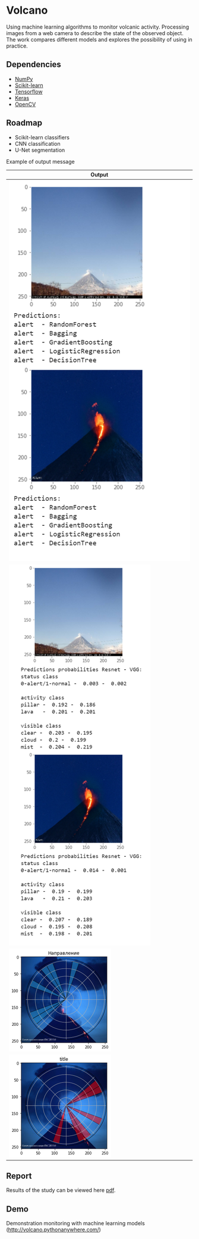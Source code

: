 # Volcano

Using machine learning algorithms to monitor volcanic activity. 
Processing images from a web camera to describe the state of the observed object. The work compares different models and explores the possibility of using in practice.

## Dependencies
- [NumPy](http://docs.scipy.org/doc/numpy-1.10.1/user/install.html)
- [Scikit-learn](https://scikit-learn.org/)
- [Tensorflow](https://www.tensorflow.org/versions/r0.8/get_started/os_setup.html)
- [Keras](https://keras.io/#installation)
- [OpenCV](https://opencv-python-tutroals.readthedocs.io/en/latest/)


## Roadmap

- Scikit-learn classifiers 
- CNN classification
- U-Net segmentation

Example of output message

| Output |
|---|
|![image](https://github.com/lyalina/volcano/blob/main/data/fig3.png)|
|![image](https://github.com/lyalina/volcano/blob/main/data/fig6.png)|
|![image](https://github.com/lyalina/volcano/blob/main/data/pillar.png)|
|![image](https://github.com/lyalina/volcano/blob/main/data/lava.png)|

## Report

Results of the study can be viewed here [pdf](https://github.com/lyalina/volcano/blob/main/%D0%9F%D1%80%D0%B5%D0%B7%D0%B5%D0%BD%D1%82%D0%B0%D1%86%D0%B8%D1%8F%20%D0%9A%D0%BB%D0%B0%D1%81%D1%81%D0%B8%D1%84%D0%B8%D0%BA%D0%B0%D1%86%D0%B8%D1%8F%20%D0%B2%D1%83%D0%BB%D0%BA%D0%B0%D0%BD%D0%B8%D1%87%D0%B5%D1%81%D0%BA%D0%BE%D0%B9%20%D0%B0%D0%BA%D1%82%D0%B8%D0%B2%D0%BD%D0%BE%D1%81%D1%82%D0%B8%20%D1%81%20%D0%BF%D0%BE%D0%BC%D0%BE%D1%89%D1%8C%D1%8E%20%D0%BA%D0%BE%D0%BC%D0%BF%D1%8C%D1%8E%D1%82%D0%B5%D1%80%D0%BD%D0%BE%D0%B3%D0%BE%20%D0%B7%D1%80%D0%B5%D0%BD%D0%B8%D1%8F_s.pdf).


## Demo

Demonstration monitoring with machine learning models (http://volcano.pythonanywhere.com/)
